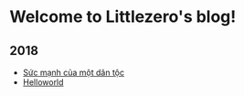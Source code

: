 # Welcome to Littlezero's blog!

## 2018
- [Sức mạnh của một dân
  tộc](https://littlezero.github.io/posts/suc-manh-cua-mot-dan-toc)
- [Helloworld](https://littlezero.github.io/posts/helloworld)


